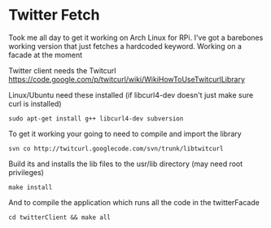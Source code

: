 Twitter Fetch
=================
Took me all day to get it working on Arch Linux for RPi. I've got a barebones working version that just fetches a hardcoded keyword.
Working on a facade at the moment


Twitter client needs the Twitcurl 
https://code.google.com/p/twitcurl/wiki/WikiHowToUseTwitcurlLibrary

Linux/Ubuntu need these installed (if libcurl4-dev doesn't just make sure curl is installed)
```
sudo apt-get install g++ libcurl4-dev subversion
```
To get it working your going to need to compile and import the library
```
svn co http://twitcurl.googlecode.com/svn/trunk/libtwitcurl
```
Build its and installs the lib files to the usr/lib directory (may need root privileges)
```
make install
```
And to compile the application which runs all the code in the twitterFacade
```
cd twitterClient && make all
```